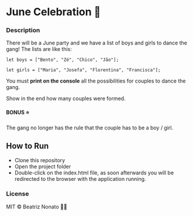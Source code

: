 # June Celebration :corn:

### Description

There will be a June party and we have a list of boys and girls to dance the gang! The lists are like this:
```
let boys = ["Bento", "Zé", "Chico", "Jão"];

let girls = ["Maria", "Josefa", "Florentina", "Francisca"];
```
You must <b>print on the console</b> all the possibilities for couples to dance the gang.

Show in the end how many couples were formed.

#### BONUS :star:
The gang no longer has the rule that the couple has to be a boy / girl.

## How to Run
- Clone this repository
- Open the project folder
- Double-click on the index.html file, as soon afterwards you will be redirected to the browser with the application running.

### License

MIT © Beatriz Nonato :woman_technologist:
